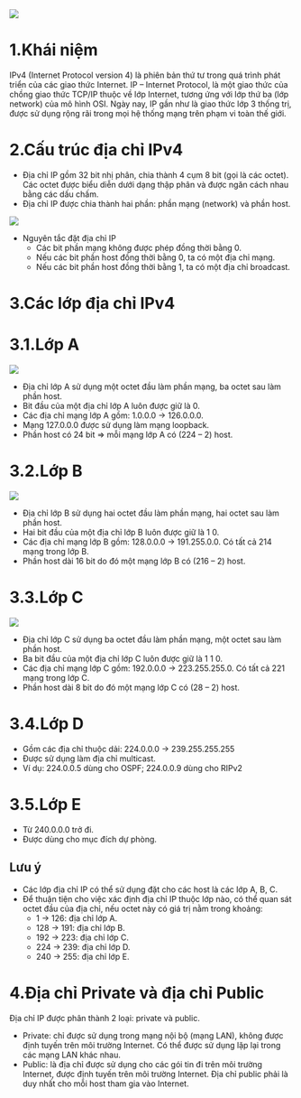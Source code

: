 <img src="https://media.bkns.vn/uploads/2019/12/han-che-cua-ipv4-la-gi.jpg">

# 1.Khái niệm
IPv4 (Internet Protocol version 4) là phiên bản thứ tư trong quá trình phát triển của các giao thức Internet. IP – Internet Protocol, là một giao thức của chồng giao thức TCP/IP thuộc về lớp Internet, tương ứng với lớp thứ ba (lớp network) của mô hình OSI. Ngày nay, IP gần như là giao thức lớp 3 thống trị, được sử dụng rộng rãi trong mọi hệ thống mạng trên phạm vi toàn thế giới.
# 2.Cấu trúc địa chỉ IPv4
- Địa chỉ IP gồm 32 bit nhị phân, chia thành 4 cụm 8 bit (gọi là các octet). Các octet được biểu diễn dưới dạng thập phân và được ngăn cách nhau bằng các dấu chấm.
- Địa chỉ IP được chia thành hai phần: phần mạng (network) và phần host.
<img src="https://anninhmang.edu.vn/wp-content/uploads/2017/11/anh-1.png">

- Nguyên tắc đặt địa chỉ IP
  - Các bit phần mạng không được phép đồng thời bằng 0.
  - Nếu các bit phần host đồng thời bằng 0, ta có một địa chỉ mạng. 
  - Nếu các bit phần host đồng thời bằng 1, ta có một địa chỉ broadcast. 
# 3.Các lớp địa chỉ IPv4
# 3.1.Lớp A
<img src="https://anninhmang.edu.vn/wp-content/uploads/2017/11/dia-chi-ip-lop-A.jpg">

- Địa chỉ lớp A sử dụng một octet đầu làm phần mạng, ba octet sau làm phần host.
- Bit đầu của một địa chỉ lớp A luôn được giữ là 0.
- Các địa chỉ mạng lớp A gồm: 1.0.0.0 -> 126.0.0.0.
- Mạng 127.0.0.0 được sử dụng làm mạng loopback.
- Phần host có 24 bit => mỗi mạng lớp A có (224 – 2) host.
# 3.2.Lớp B
<img src="https://anninhmang.edu.vn/wp-content/uploads/2017/11/dia-chi-ip-lop-B.jpg">

- Địa chỉ lớp B sử dụng hai octet đầu làm phần mạng, hai octet sau làm phần host.
- Hai bit đầu của một địa chỉ lớp B luôn được giữ là 1 0.
- Các địa chỉ mạng lớp B gồm: 128.0.0.0 -> 191.255.0.0. Có tất cả 214 mạng trong lớp B.
- Phần host dài 16 bit do đó một mạng lớp B có (216 – 2) host.
# 3.3.Lớp C
<img src="https://anninhmang.edu.vn/wp-content/uploads/2017/11/dia-chi-ip-lop-C.jpg">

- Địa chỉ lớp C sử dụng ba octet đầu làm phần mạng, một octet sau làm phần host.
- Ba bit đầu của một địa chỉ lớp C luôn được giữ là 1 1 0.
- Các địa chỉ mạng lớp C gồm: 192.0.0.0 -> 223.255.255.0. Có tất cả 221 mạng trong lớp C.
- Phần host dài 8 bit do đó một mạng lớp C có (28 – 2) host.
# 3.4.Lớp D
- Gồm các địa chỉ thuộc dải: 224.0.0.0 -> 239.255.255.255
- Được sử dụng làm địa chỉ multicast.
- Ví dụ: 224.0.0.5 dùng cho OSPF; 224.0.0.9 dùng cho RIPv2
# 3.5.Lớp E
- Từ 240.0.0.0 trở đi.
- Được dùng cho mục đích dự phòng.
## Lưu ý
- Các lớp địa chỉ IP có thể sử dụng đặt cho các host là các lớp A, B, C.
- Để thuận tiện cho việc xác định địa chỉ IP thuộc lớp nào, có thể quan sát octet đầu của địa chỉ, nếu octet này có giá trị nằm trong khoảng:
  - 1 -> 126: địa chỉ lớp A.
  - 128 -> 191: địa chỉ lớp B.
  - 192 -> 223: địa chỉ lớp C.
  - 224 -> 239: địa chỉ lớp D.
  - 240 -> 255: địa chỉ lớp E.
# 4.Địa chỉ Private và địa chỉ Public
Địa chỉ IP được phân thành 2 loại: private và public.
- Private: chỉ được sử dụng trong mạng nội bộ (mạng LAN), không được định tuyến trên môi trường Internet. Có thể được sử dụng lặp lại trong các mạng LAN khác nhau.
- Public: là địa chỉ được sử dụng cho các gói tin đi trên môi trường Internet, được định tuyến trên môi trường Internet. Địa chỉ public phải là duy nhất cho mỗi host tham gia vào Internet.
